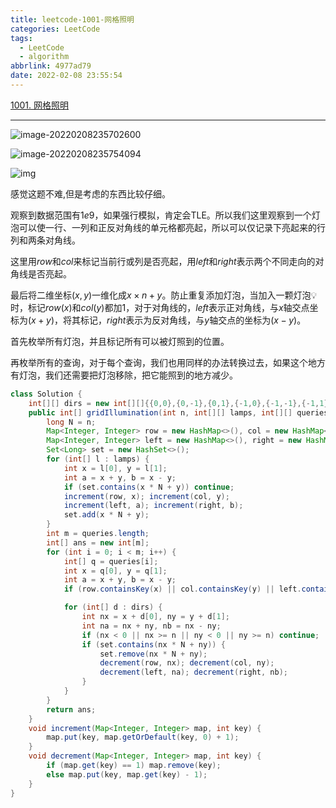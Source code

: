 ```yaml
---
title: leetcode-1001-网格照明
categories: LeetCode
tags:
  - LeetCode
  - algorithm
abbrlink: 4977ad79
date: 2022-02-08 23:55:54
---
```


[1001. 网格照明](https://leetcode-cn.com/problems/grid-illumination/ "1001. 网格照明")

<hr/>

![image-20220208235702600](https://gitee.com/cao_ziqiang/img/raw/master/20220208235702.png)

![image-20220208235754094](https://gitee.com/cao_ziqiang/img/raw/master/20220208235910.png)

![img](https://gitee.com/cao_ziqiang/img/raw/master/20220208235923.jpeg)

感觉这题不难,但是考虑的东西比较仔细。

观察到数据范围有$1e9$，如果强行模拟，肯定会TLE。所以我们这里观察到一个灯泡可以使一行、一列和正反对角线的单元格都亮起，所以可以仅记录下亮起来的行列和两条对角线。

这里用$row$和$col$来标记当前行或列是否亮起，用$left$和$right$表示两个不同走向的对角线是否亮起。

最后将二维坐标$(x,y)$一维化成$x \times n + y$。防止重复添加灯泡，当加入一颗灯泡💡时，标记$row(x)$和$col(y)$都加1，对于对角线的，$left$表示正对角线，与$x$轴交点坐标为$(x+y)$，将其标记，$right$表示为反对角线，与$y$轴交点的坐标为$(x-y)$。

首先枚举所有灯泡，并且标记所有可以被灯照到的位置。

再枚举所有的查询，对于每个查询，我们也用同样的办法转换过去，如果这个地方有灯泡，我们还需要把灯泡移除，把它能照到的地方减少。

```java
class Solution {
    int[][] dirs = new int[][]{{0,0},{0,-1},{0,1},{-1,0},{-1,-1},{-1,1},{1,0},{1,-1},{1,1}};
    public int[] gridIllumination(int n, int[][] lamps, int[][] queries) {
        long N = n;
        Map<Integer, Integer> row = new HashMap<>(), col = new HashMap<>();
        Map<Integer, Integer> left = new HashMap<>(), right = new HashMap<>();
        Set<Long> set = new HashSet<>();
        for (int[] l : lamps) {
            int x = l[0], y = l[1];
            int a = x + y, b = x - y;
            if (set.contains(x * N + y)) continue;
            increment(row, x); increment(col, y);
            increment(left, a); increment(right, b);
            set.add(x * N + y);
        }
        int m = queries.length;
        int[] ans = new int[m];
        for (int i = 0; i < m; i++) {
            int[] q = queries[i];
            int x = q[0], y = q[1];
            int a = x + y, b = x - y;
            if (row.containsKey(x) || col.containsKey(y) || left.containsKey(a) || right.containsKey(b)) ans[i] = 1;

            for (int[] d : dirs) {
                int nx = x + d[0], ny = y + d[1];
                int na = nx + ny, nb = nx - ny;
                if (nx < 0 || nx >= n || ny < 0 || ny >= n) continue;
                if (set.contains(nx * N + ny)) {
                    set.remove(nx * N + ny);
                    decrement(row, nx); decrement(col, ny);
                    decrement(left, na); decrement(right, nb);
                }
            }
        }
        return ans;
    }
    void increment(Map<Integer, Integer> map, int key) {
        map.put(key, map.getOrDefault(key, 0) + 1);
    }
    void decrement(Map<Integer, Integer> map, int key) {
        if (map.get(key) == 1) map.remove(key);
        else map.put(key, map.get(key) - 1);
    }
}
```

